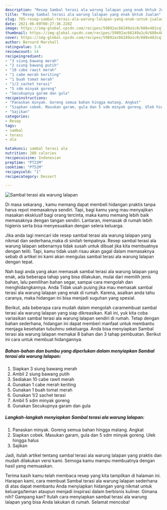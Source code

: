 ```yaml
---
description: "Resep Sambal terasi ala warung lalapan yang enak Untuk Jualan"
title: "Resep Sambal terasi ala warung lalapan yang enak Untuk Jualan"
slug: 705-resep-sambal-terasi-ala-warung-lalapan-yang-enak-untuk-jualan
date: 2021-06-09T00:27:36.228Z
image: https://img-global.cpcdn.com/recipes/59892ac66249a1c0/680x482cq70/sambal-terasi-ala-warung-lalapan-foto-resep-utama.jpg
thumbnail: https://img-global.cpcdn.com/recipes/59892ac66249a1c0/680x482cq70/sambal-terasi-ala-warung-lalapan-foto-resep-utama.jpg
cover: https://img-global.cpcdn.com/recipes/59892ac66249a1c0/680x482cq70/sambal-terasi-ala-warung-lalapan-foto-resep-utama.jpg
author: Bernard Marshall
ratingvalue: 3.6
reviewcount: 14
recipeingredient:
- "3 siung bawang merah"
- "2 siung bawang putih"
- "10 cabe rawit merah"
- "1 cabe merah keriting"
- "1 buah tomat merah"
- "1/2 sachet terasi"
- "5 sdm minyak goreng"
- "Secukupnya garam dan gula"
recipeinstructions:
- "Panaskan minyak. Goreng semua bahan hingga matang. Angkat"
- "Siapkan cobek. Masukan garam, gula dan 5 sdm minyak goreng. Ulek hingga halus"
- "Sajikan"
categories:
- Resep
tags:
- sambal
- terasi
- ala

katakunci: sambal terasi ala 
nutrition: 288 calories
recipecuisine: Indonesian
preptime: "PT22M"
cooktime: "PT52M"
recipeyield: "1"
recipecategory: Dessert

---
```



![Sambal terasi ala warung lalapan](https://img-global.cpcdn.com/recipes/59892ac66249a1c0/680x482cq70/sambal-terasi-ala-warung-lalapan-foto-resep-utama.jpg)

Di masa  sekarang , kamu memang dapat membeli hidangan praktis tanpa harus repot memasaknya sendiri. Tapi, bagi kamu yang mau menyajikan masakan eksklusif bagi orang tercinta, maka kamu memang lebih baik memasaknya dengan tangan sendiri. Lantaran, memasak di rumah lebih higienis serta bisa menyesuaikan dengan selera keluarga.

Jika anda lagi mencari ide resep sambal terasi ala warung lalapan yang nikmat dan sederhana,maka di sinilah tempatnya. Resep sambal terasi ala warung lalapan  sebenarnya tidak susah untuk dibuat jika kita membuatnya dengan teliti. Tapi, kamu tidak usah risau akan gagal dalam memasaknya 
sebab di artikel ini kami akan mengulas sambal terasi ala warung lalapan dengan tepat.  



Nah bagi anda yang akan memasak sambal terasi ala warung lalapan yang enak, ada beberapa tahap yang bisa dilakukan, mulai dari memilih jenis bahan, lalu pemilihan bahan segar, sampai cara mengolah dan menghidangkannya. Anda Tidak usah pusing jika mau memasak sambal terasi ala warung lalapan yang enak di rumah. Karena, asalkan anda  tahu caranya, maka hidangan ini bisa menjadi suguhan yang spesial.

Berikut, ada beberapa cara mudah dalam mengolah caramembuat sambal terasi ala warung lalapan yang siap dikreasikan. Kali ini, yuk kita coba variasikan sambal terasi ala warung lalapan sendiri di rumah. Tetap dengan bahan sederhana, hidangan ini dapat memberi manfaat untuk membantu menjaga kesehatan tubuhmu sekeluarga. Anda bisa menyiapkan Sambal terasi ala warung lalapan memakai 8 bahan dan 3 tahap pembuatan. Berikut ini cara untuk membuat hidangannya.

<!--inarticleads1-->

##### Bahan-bahan dan bumbu yang diperlukan dalam menyiapkan Sambal terasi ala warung lalapan:

1. Siapkan 3 siung bawang merah
1. Ambil 2 siung bawang putih
1. Sediakan 10 cabe rawit merah
1. Gunakan 1 cabe merah keriting
1. Gunakan 1 buah tomat merah
1. Gunakan 1/2 sachet terasi
1. Ambil 5 sdm minyak goreng
1. Gunakan Secukupnya garam dan gula




<!--inarticleads2-->

##### Langkah-langkah menyiapkan Sambal terasi ala warung lalapan:

1. Panaskan minyak. Goreng semua bahan hingga matang. Angkat
1. Siapkan cobek. Masukan garam, gula dan 5 sdm minyak goreng. Ulek hingga halus
1. Sajikan




Jadi, itulah artikel tentang  sambal terasi ala warung lalapan  yang praktis dan mudah dilakukan versi kami. Semoga kamu mampu membuatnya dengan hasil yang memuaskan. 

Terima kasih kamu telah membaca resep yang kita tampilkan di halaman ini. Harapan kami, cara membuat  Sambal terasi ala warung lalapan sederhana di atas dapat membantu Anda menyiapkan hidangan yang nikmat untuk keluarga/teman ataupun menjadi inspirasi dalam berbisnis kuliner. Gimana nih? Gampang kan? Itulah cara menyiapkan sambal terasi ala warung lalapan yang bisa Anda lakukan di rumah. Selamat mencoba!

